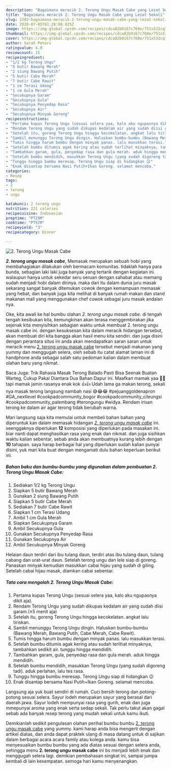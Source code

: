 ```yaml
---
description: "Bagaimana meracik 2. Terong Ungu Masak Cabe yang Lezat Sekali"
title: "Bagaimana meracik 2. Terong Ungu Masak Cabe yang Lezat Sekali"
slug: 2202-bagaimana-meracik-2-terong-ungu-masak-cabe-yang-lezat-sekali
date: 2020-07-05T01:28:08.825Z
image: https://img-global.cpcdn.com/recipes/cdca82b9167c768e/751x532cq70/2-terong-ungu-masak-cabe-foto-resep-utama.jpg
thumbnail: https://img-global.cpcdn.com/recipes/cdca82b9167c768e/751x532cq70/2-terong-ungu-masak-cabe-foto-resep-utama.jpg
cover: https://img-global.cpcdn.com/recipes/cdca82b9167c768e/751x532cq70/2-terong-ungu-masak-cabe-foto-resep-utama.jpg
author: Sarah Peters
ratingvalue: 4.9
reviewcount: 15
recipeingredient:
- "1/2 kg Terong Ungu"
- "5 butir Bawang Merah"
- "2 siung Bawang Putih"
- "5 butir Cabe Merah"
- "7 butir Cabe Rawit"
- "1 cm Terasi Udang"
- "1 cm Gula Merah"
- "Secukupnya Garam"
- "Secukupnya Gula"
- "Secukupnya Penyedap Rasa"
- "Secukupnya Air"
- "Secukupnya Minyak Goreng"
recipeinstructions:
- "Pertama kupas Terong Ungu (sesuai selera yaa, kalo aku ngupasnya dikit aja)."
- "Rendam Terong Ungu yang sudah dikupas kedalam air yang sudah diisi garam.(±5 menit aja)"
- "Setelah itu, goreng Terong Ungu hingga kecokelatan. angkat lalu tiriskan."
- "Sambil menunggu Terong Ungu dingin. Haluskan bumbu-bumbu (Bawang Merah, Bawang Putih, Cabe Merah, Cabe Rawit)."
- "Tumis hingga harum bumbu dengan minyak panas. lalu masukkan terasi."
- "Setelah bumbu ditumis agak kering atau sudah terlihat minyaknya, tambahkan sedikit air. tunggu hingga mendidih."
- "Tambahkan garam, gula, penyedap rasa dan gula merah. aduk hingga mendidih."
- "Setelah bumbu mendidih, masukkan Terong Ungu (yang sudah digoreng tadi). aduk perlahan, lalu tes rasa."
- "Tunggu hingga bumbu meresap. Terong Ungu siap di hidangkan 😉"
- "Enak disantap bersama Nasi Putih+Ikan Goreng. selamat mencoba."
categories:
- Resep
tags:
- 2
- terong
- ungu

katakunci: 2 terong ungu 
nutrition: 221 calories
recipecuisine: Indonesian
preptime: "PT29M"
cooktime: "PT57M"
recipeyield: "3"
recipecategory: Dinner

---
```



![2. Terong Ungu Masak Cabe](https://img-global.cpcdn.com/recipes/cdca82b9167c768e/751x532cq70/2-terong-ungu-masak-cabe-foto-resep-utama.jpg)

<b><i>2. terong ungu masak cabe</i></b>, Memasak merupakan sebuah hobi yang membahagiakan dilakukan oleh bermacam komunitas. tidaklah hanya para bunda, sebagian laki laki juga banyak yang tertarik dengan kegiatan ini. walaupun hanya untuk sekedar seru seruan dengan sahabat atau memang sudah menjadi hobi dalam dirinya. maka dari itu dalam dunia juru masak sekarang sangat banyak ditemukan cowok dengan kemampuan memasak yang hebat, dan banyak juga kita melihat di banyak rumah makan dan stand makanan mall yang menggunakan chef cowok sebagai juru masak andalan nya.

Oke, kita awali ke hal bumbu olahan <i>2. terong ungu masak cabe</i>. di tengah tengah kesibukan kita, kemungkinan akan terasa menggembirakan jika sejenak kita menyisihkan sebagian waktu untuk membuat 2. terong ungu masak cabe ini. dengan kesuksesan kita dalam meracik hidangan tersebut, akan membuat diri kita bangga akan hasil menu kita sendiri. dan juga disini dengan perantara situs ini anda akan mendapatkan saran saran untuk meracik menu <u>2. terong ungu masak cabe</u> tersebut menjadi makanan yang yummy dan menggugah selera, oleh sebab itu catat alamat laman ini di handphone anda sebagai salah satu pedoman kalian dalam membuat olahan baru yang nikmat.

Baca Juga: Trik Rahasia Masak Terong Balado Pasti Bisa Seenak Buatan Warteg, Cukup Pakai Diantara Dua Bahan Dapur ini. Maafkan mamak yaa 🙏🙏 tapi mamak jamin rasanya enak kok 👍👍 Udah lama ga makan terong, sekali nya masak terong langsung nambah nasi 😅😂😂 #pejuanggoldenapron #GA_nextlevel #cookpadcommunity_bogor #cookpadcommunity_cileungsi #cookpadcommunity_palembang #terongungu #widya. Rendam irisan terong ke dalam air agar terong tidak berubah warna.


Mari langsung saja kita memulai untuk membeli bahan bahan yang diperuntuk kan dalam memasak hidangan <u><i>2. terong ungu masak cabe</i></u> ini. seenggaknya diperlukan <b>12</b> komposisi yang diperlukan pada masakan ini. biar nanti dapat menghasilkan rasa yang enak dan nikmat. dan juga sisihkan waktu kalian sebentar, sebab anda akan membuatnya kurang lebih dengan <b>10</b> tahapan. saya harap berbagai hal yang diperlukan sudah kalian punyai disini, yuk mari kita buat dengan mengamati dulu bahan keperluan berikut ini.

<!--inarticleads1-->

##### Bahan baku dan bumbu-bumbu yang digunakan dalam pembuatan 2. Terong Ungu Masak Cabe:

1. Sediakan 1/2 kg Terong Ungu
1. Siapkan 5 butir Bawang Merah
1. Gunakan 2 siung Bawang Putih
1. Siapkan 5 butir Cabe Merah
1. Sediakan 7 butir Cabe Rawit
1. Siapkan 1 cm Terasi Udang
1. Ambil 1 cm Gula Merah
1. Siapkan Secukupnya Garam
1. Ambil Secukupnya Gula
1. Gunakan Secukupnya Penyedap Rasa
1. Gunakan Secukupnya Air
1. Ambil Secukupnya Minyak Goreng


Helaian daun terdiri dari ibu tulang daun, terdiri atas ibu tulang daun, tulang cabang dan urat-urat daun. Setelah terong ungu dan lele siap di goreng. Panaskan minyak kemudian masukkan cabai hijau yang sudah di giling. Setelah cabai hijau masak, diamkan cabai sebentar. 

<!--inarticleads2-->

##### Tata cara mengolah 2. Terong Ungu Masak Cabe:

1. Pertama kupas Terong Ungu (sesuai selera yaa, kalo aku ngupasnya dikit aja).
1. Rendam Terong Ungu yang sudah dikupas kedalam air yang sudah diisi garam.(±5 menit aja)
1. Setelah itu, goreng Terong Ungu hingga kecokelatan. angkat lalu tiriskan.
1. Sambil menunggu Terong Ungu dingin. Haluskan bumbu-bumbu (Bawang Merah, Bawang Putih, Cabe Merah, Cabe Rawit).
1. Tumis hingga harum bumbu dengan minyak panas. lalu masukkan terasi.
1. Setelah bumbu ditumis agak kering atau sudah terlihat minyaknya, tambahkan sedikit air. tunggu hingga mendidih.
1. Tambahkan garam, gula, penyedap rasa dan gula merah. aduk hingga mendidih.
1. Setelah bumbu mendidih, masukkan Terong Ungu (yang sudah digoreng tadi). aduk perlahan, lalu tes rasa.
1. Tunggu hingga bumbu meresap. Terong Ungu siap di hidangkan 😉
1. Enak disantap bersama Nasi Putih+Ikan Goreng. selamat mencoba.


Langsung aja yuk buat sendiri di rumah. Cuci bersih terong dan potong-potong sesuai selera. Sayur lodeh merupakan sayur yang berasal dari daerah jawa. Sayur lodeh mempunyai rasa yang gurih, enak dan juga mmepunyai aroma yang enak serta sedap sekali. Tak perlu takut akan gagal sebab ada banyak resep terong yang mudah sekali untuk kamu ikuti. 

Demikianlah sedikit pengulasan olahan perihal bumbu bumbu <u>2. terong ungu masak cabe</u> yang yummy. kami harap anda bisa mengerti dengan artikel diatas, dan anda dapat praktek ulang di masa datang untuk di sajikan dalam berbagai acara acara family atau kolega anda. kamu bisa menyesuaikan bumbu bumbu yang ada diatas sesuai dengan selera anda, sehingga menu <b>2. terong ungu masak cabe</b> ini bs menjadi lebih enak dan menggugah selera lagi. demikian pembahasan singkat ini, sampai jumpa kembali di lain kesempatan. semoga hari kamu menyenangkan.

